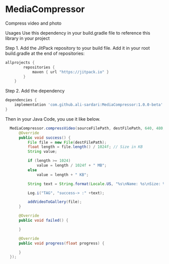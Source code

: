 # MediaCompressor
Compress video and photo

Usages
Use this dependency in your build.gradle file to reference this library in your project

Step 1. Add the JitPack repository to your build file. Add it in your root build.gradle at the end of repositories:

```groovy
allprojects {
        repositories {
            maven { url "https://jitpack.io" }
        }
    }
```

Step 2. Add the dependency
```groovy
dependencies {
    implementation 'com.github.ali-sardari:MediaCompressor:1.0.0-beta'
}
```

Then in your Java Code, you use it like below.

```java
  MediaCompressor.compressVideo(sourceFilePath, destFilePath, 640, 480, new MediaCompressor.IMediaCompressor() {
      @Override
      public void success() {
          File file = new File(destFilePath);
          float length = file.length() / 1024f; // Size in KB
          String value;

          if (length >= 1024)
              value = length / 1024f + " MB";
          else
              value = length + " KB";

          String text = String.format(Locale.US, "%s\nName: %s\nSize: %s", getString(R.string.video_compression_complete), file.getName(), value);

          Log.i("TAG", "success-> :" +text);

          addVideoToGallery(file);
      }

      @Override
      public void failed() {

      }

      @Override
      public void progress(float progress) {

      }
  });
```
